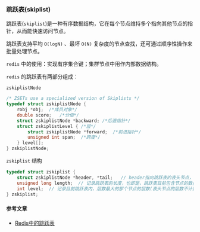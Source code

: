 ### 跳跃表(skiplist)
跳跃表(`skiplist`)是一种有序数据结构，它在每个节点维持多个指向其他节点的指针，从而能快速访问节点。

跳跃表支持平均 `O(logN)` 、最坏 `O(N)` 复杂度的节点查找，还可通过顺序性操作来批量处理节点。

`redis` 中的使用：实现有序集合键；集群节点中用作内部数据结构。

`redis` 的跳跃表有两部分组成：

`zskiplistNode`

~~~ c
/* ZSETs use a specialized version of Skiplists */
typedef struct zskiplistNode {
    robj *obj;  /*成员对象*/
    double score;   /*分值*/
    struct zskiplistNode *backward; /*后退指针*/
    struct zskiplistLevel { /*层*/
        struct zskiplistNode *forward;  /*前进指针*/
        unsigned int span;  /*跨度*/
    } level[];
} zskiplistNode;
~~~

`zskiplist` 结构

~~~ c
typedef struct zskiplist {
    struct zskiplistNode *header, *tail;   // header指向跳跃表的表头节点，tail指向跳跃表的表尾节点
    unsigned long length;  // 记录跳跃表的长度，也即是，跳跃表目前包含节点的数量(表头节点不计算在内)
    int level;  // 记录目前跳跃表内，层数最大的那个节点的层数(表头节点的层数不计算在内)
} zskiplist;
~~~



#### 参考文章
+ [Redis中的跳跃表](https://blog.csdn.net/universe_ant/article/details/51134020)